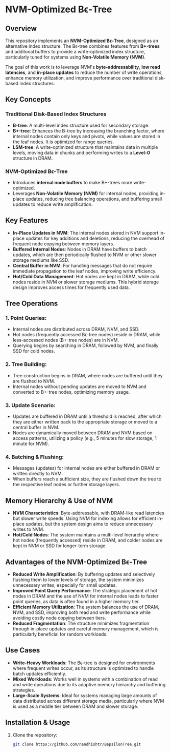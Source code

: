# NVM-Optimized Bϵ-Tree

## Overview
This repository implements an **NVM-Optimized Bϵ-Tree**, designed as an alternative index structure. The Bϵ-tree combines features from **B+-trees** and additonal buffers to provide a write-optimized index structure, particularly tuned for systems using **Non-Volatile Memory (NVM)**.

The goal of this work is to leverage NVM's **byte-addressability**, **low read latencies**, and **in-place updates** to reduce the number of write operations, enhance memory utilization, and improve performance over traditional disk-based index structures.

## Key Concepts

### Traditional Disk-Based Index Structures
- **B-tree**: A multi-level index structure used for secondary storage.
- **B+-tree**: Enhances the B-tree by increasing the branching factor, where internal nodes contain only keys and pivots, while values are stored in the leaf nodes. It is optimized for range queries.
- **LSM-tree**: A write-optimized structure that maintains data in multiple levels, moving data in chunks and performing writes to a **Level-0** structure in DRAM.

### NVM-Optimized Bϵ-Tree
- Introduces **internal node buffers** to make B+-trees more write-optimized.
- Leverages **Non-Volatile Memory (NVM)** for internal nodes, providing in-place updates, reducing tree balancing operations, and buffering small updates to reduce write amplification.

## Key Features

- **In-Place Updates in NVM**: The internal nodes stored in NVM support in-place updates for key additions and deletions, reducing the overhead of frequent node copying between memory layers.
- **Buffered Internal Nodes**: Nodes in DRAM have buffers to batch updates, which are then periodically flushed to NVM or other slower storage mediums like SSD.
- **Central Buffer in NVM**: For handling messages that do not require immediate propagation to the leaf nodes, improving write efficiency.
- **Hot/Cold Data Management**: Hot nodes are kept in DRAM, while cold nodes reside in NVM or slower storage mediums. This hybrid storage design improves access times for frequently used data.

## Tree Operations

### 1. **Point Queries**:
   - Internal nodes are distributed across DRAM, NVM, and SSD.
   - Hot nodes (frequently accessed Bϵ-tree nodes) reside in DRAM, while less-accessed nodes (B+-tree nodes) are in NVM.
   - Querying begins by searching in DRAM, followed by NVM, and finally SSD for cold nodes.

### 2. **Tree Building**:
   - Tree construction begins in DRAM, where nodes are buffered until they are flushed to NVM.
   - Internal nodes without pending updates are moved to NVM and converted to B+-tree nodes, optimizing memory usage.

### 3. **Update Scenario**:
   - Updates are buffered in DRAM until a threshold is reached, after which they are either written back to the appropriate storage or moved to a central buffer in NVM.
   - Nodes are dynamically moved between DRAM and NVM based on access patterns, utilizing a policy (e.g., 5 minutes for slow storage, 1 minute for NVM).

### 4. **Batching & Flushing**:
   - Messages (updates) for internal nodes are either buffered in DRAM or written directly to NVM.
   - When buffers reach a sufficient size, they are flushed down the tree to the respective leaf nodes or further storage layers.

## Memory Hierarchy & Use of NVM

- **NVM Characteristics**: Byte-addressable, with DRAM-like read latencies but slower write speeds. Using NVM for indexing allows for efficient in-place updates, but the system design aims to reduce unnecessary writes to NVM.
- **Hot/Cold Nodes**: The system maintains a multi-level hierarchy where hot nodes (frequently accessed) reside in DRAM, and colder nodes are kept in NVM or SSD for longer-term storage.

## Advantages of the NVM-Optimized Bϵ-Tree

- **Reduced Write Amplification**: By buffering updates and selectively flushing them to lower levels of storage, the system minimizes unnecessary writes, especially for small updates.
- **Improved Point Query Performance**: The strategic placement of hot nodes in DRAM and the use of NVM for internal nodes leads to faster point queries, as data is often found in a higher memory tier.
- **Efficient Memory Utilization**: The system balances the use of DRAM, NVM, and SSD, improving both read and write performance while avoiding costly node copying between tiers.
- **Reduced Fragmentation**: The structure minimizes fragmentation through in-place updates and careful memory management, which is particularly beneficial for random workloads.

## Use Cases

- **Write-Heavy Workloads**: The Bϵ-tree is designed for environments where frequent writes occur, as its structure is optimized to handle batch updates efficiently.
- **Mixed Workloads**: Works well in systems with a combination of read and write operations due to its adaptive memory hierarchy and buffering strategies.
- **Large-Scale Systems**: Ideal for systems managing large amounts of data distributed across different storage media, particularly where NVM is used as a middle tier between DRAM and slower storage.

## Installation & Usage

1. Clone the repository:
   ```bash
   git clone https://github.com/nandhishtr/BepsilonTree.git
